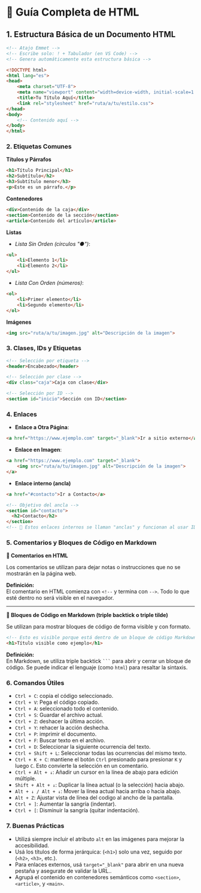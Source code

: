 # 📘 Guía Completa de HTML

## 1. Estructura Básica de un Documento HTML

```html
<!-- Atajo Emmet -->
<!-- Escribe solo: ! + Tabulador (en VS Code) -->
<!-- Genera automáticamente esta estructura básica -->

<!DOCTYPE html>
<html lang="es">
<head>
    <meta charset="UTF-8">
    <meta name="viewport" content="width=device-width, initial-scale=1.0">
    <title>Tu Título Aquí</title>
    <link rel="stylesheet" href="ruta/a/tu/estilo.css">
</head>
<body>
    <!-- Contenido aquí -->
</body>
</html>
```
### 2. Etiquetas Comunes

**Títulos y Párrafos**
```html
<h1>Título Principal</h1>
<h2>Subtítulo</h2>
<h3>Subtítulo menor</h3>
<p>Este es un párrafo.</p>
```

**Contenedores**
```html
<div>Contenido de la caja</div>
<section>Contenido de la sección</section>
<article>Contenido del artículo</article>
```
**Listas**

- *Lista Sin Orden (círculos "●")*: 
```html
<ul>
    <li>Elemento 1</li>
    <li>Elemento 2</li>
</ul>
```
- *Lista Con Orden (números)*: 
```html
<ol>
    <li>Primer elemento</li>
    <li>Segundo elemento</li>
</ol>
```

**Imágenes**
```html
<img src="ruta/a/tu/imagen.jpg" alt="Descripción de la imagen">
```

### 3. Clases, IDs y Etiquetas
```html
<!-- Selección por etiqueta -->
<header>Encabezado</header>

<!-- Selección por clase -->
<div class="caja">Caja con clase</div>

<!-- Selección por ID -->
<section id="inicio">Sección con ID</section>
```

### 4. Enlaces

- **Enlace a Otra Página**: 
```html
<a href="https://www.ejemplo.com" target="_blank">Ir a sitio externo</a>
```
- **Enlace en Imagen**: 
```html
<a href="https://www.ejemplo.com" target="_blank">
    <img src="ruta/a/tu/imagen.jpg" alt="Descripción de la imagen">
</a>
```
- **Enlace interno (ancla)**
```html
<a href="#contacto">Ir a Contacto</a>

<!-- Objetivo del ancla -->
<section id="contacto">
  <h2>Contacto</h2>
</section>
<!-- 📌 Estos enlaces internos se llaman "anclas" y funcionan al usar IDs. -->
```

### 5. Comentarios y Bloques de Código en Markdown

**🔸 Comentarios en HTML**

Los comentarios se utilizan para dejar notas o instrucciones que no se mostrarán en la página web.

<!-- Esto es un comentario en HTML -->

**Definición:**  
El comentario en HTML comienza con `<!--` y termina con `-->`. Todo lo que esté dentro no será visible en el navegador.

---

**🔸 Bloques de Código en Markdown (triple backtick o triple tilde)**

Se utilizan para mostrar bloques de código de forma visible y con formato.

```html
<!-- Esto es visible porque está dentro de un bloque de código Markdown -->
<h1>Título visible como ejemplo</h1>
```

**Definición:**  
En Markdown, se utiliza triple backtick <code>\`\`\`</code> para abrir y cerrar un bloque de código. Se puede indicar el lenguaje (como `html`) para resaltar la sintaxis.

### 6. Comandos Útiles

- `Ctrl + C`: copia el código seleccionado.
- `Ctrl + V`: Pega el código copiado.
- `Ctrl + A`: seleccionado todo el contenido.
- `Ctrl + S`: Guardar el archivo actual.
- `Ctrl + Z`: deshacer la última acción.
- `Ctrl + Y`: rehacer la acción deshecha.
- `Ctrl + P`: imprimir el documento.
- `Ctrl + F`: Buscar texto en el archivo.
- `Ctrl + D`: Seleccionar la siguiente ocurrencia del texto.
- `Ctrl + Shift + L`: Seleccionar todas las ocurrencias del mismo texto.
- `Ctrl + K + C`: mantiene el botón `Ctrl` presionado para presionar `K` y luego `C`. Esto convierte la selección en un comentario.
- `Ctrl + Alt + ↓`: Añadir un cursor en la línea de abajo para edición múltiple.
- `Shift + Alt + ↓`: Duplicar la línea actual (o la selección) hacia abajo.
- `Alt + ↓ / Alt + ↓`: Mover la línea actual hacia arriba o hacia abajo.
- `Alt + Z`: Ajustar vista de línea del codigo al ancho de la pantalla.
- `Ctrl + ]`: Aumentar la sangría (indentar).
- `Ctrl + [`: Disminuir la sangría (quitar indentación).




### 7. Buenas Prácticas

- Utilizá siempre incluir el atributo `alt` en las imágenes para mejorar la accesibilidad.
- Usá los títulos de forma jerárquica: (`<h1>`) solo una vez, seguido por (`<h2>`, `<h3>`, etc.).
- Para enlaces externos, usá `target="_blank"` para abrir en una nueva pestaña y asegurate de validar la URL..
- Agrupá el contenido en contenedores semánticos como `<section>`, `<article>`, y `<main>`.
